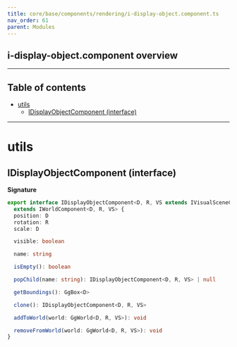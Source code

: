 ```yaml
---
title: core/base/components/rendering/i-display-object.component.ts
nav_order: 61
parent: Modules
---
```


## i-display-object.component overview

---

<h2 class="text-delta">Table of contents</h2>

- [utils](#utils)
  - [IDisplayObjectComponent (interface)](#idisplayobjectcomponent-interface)

---

# utils

## IDisplayObjectComponent (interface)

**Signature**

```ts
export interface IDisplayObjectComponent<D, R, VS extends IVisualSceneComponent<D, R> = IVisualSceneComponent<D, R>>
  extends IWorldComponent<D, R, VS> {
  position: D
  rotation: R
  scale: D

  visible: boolean

  name: string

  isEmpty(): boolean

  popChild(name: string): IDisplayObjectComponent<D, R, VS> | null

  getBoundings(): GgBox<D>

  clone(): IDisplayObjectComponent<D, R, VS>

  addToWorld(world: GgWorld<D, R, VS>): void

  removeFromWorld(world: GgWorld<D, R, VS>): void
}
```
